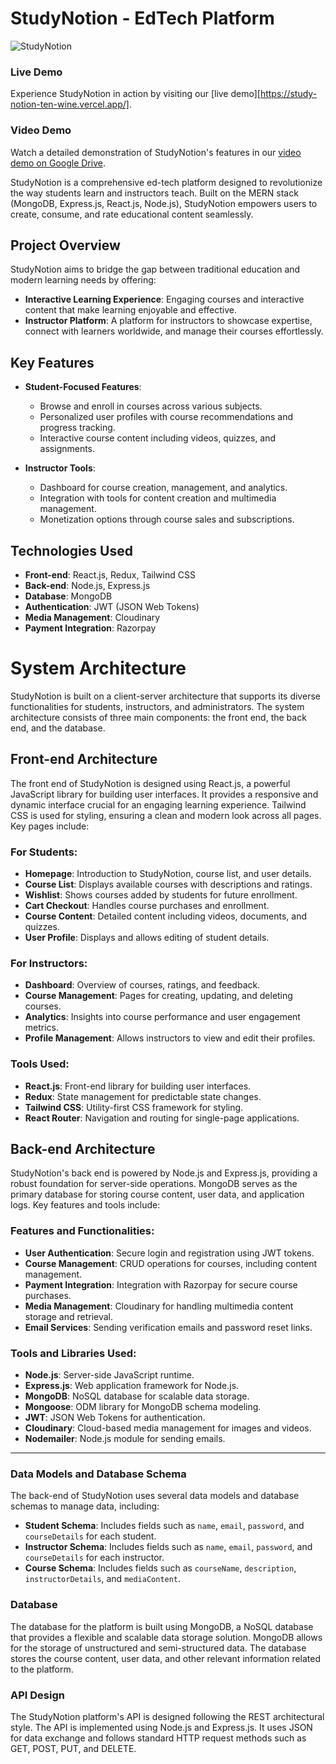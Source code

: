 # StudyNotion - EdTech Platform
![StudyNotion](https://github.com/Ojasdudooknale/Study-notion/assets/141921195/f2d7aa91-c813-47e8-9008-88be85a67b5e)

### Live Demo
Experience StudyNotion in action by visiting our [live demo][https://study-notion-ten-wine.vercel.app/].

### Video Demo
Watch a detailed demonstration of StudyNotion's features in our [video demo on Google Drive](https://drive.google.com/drive/folders/14DqJc4fMaVbJlxtU5U2T4O0s-GvO2Nuh?usp=sharing).


StudyNotion is a comprehensive ed-tech platform designed to revolutionize the way students learn and instructors teach. Built on the MERN stack (MongoDB, Express.js, React.js, Node.js), StudyNotion empowers users to create, consume, and rate educational content seamlessly.

## Project Overview

StudyNotion aims to bridge the gap between traditional education and modern learning needs by offering:

- **Interactive Learning Experience**: Engaging courses and interactive content that make learning enjoyable and effective.
- **Instructor Platform**: A platform for instructors to showcase expertise, connect with learners worldwide, and manage their courses effortlessly.

## Key Features

- **Student-Focused Features**:
  - Browse and enroll in courses across various subjects.
  - Personalized user profiles with course recommendations and progress tracking.
  - Interactive course content including videos, quizzes, and assignments.

- **Instructor Tools**:
  - Dashboard for course creation, management, and analytics.
  - Integration with tools for content creation and multimedia management.
  - Monetization options through course sales and subscriptions.

## Technologies Used

- **Front-end**: React.js, Redux, Tailwind CSS
- **Back-end**: Node.js, Express.js
- **Database**: MongoDB
- **Authentication**: JWT (JSON Web Tokens)
- **Media Management**: Cloudinary
- **Payment Integration**: Razorpay

# System Architecture

StudyNotion is built on a client-server architecture that supports its diverse functionalities for students, instructors, and administrators. The system architecture consists of three main components: the front end, the back end, and the database.

## Front-end Architecture

The front end of StudyNotion is designed using React.js, a powerful JavaScript library for building user interfaces. It provides a responsive and dynamic interface crucial for an engaging learning experience. Tailwind CSS is used for styling, ensuring a clean and modern look across all pages. Key pages include:

### For Students:
- **Homepage**: Introduction to StudyNotion, course list, and user details.
- **Course List**: Displays available courses with descriptions and ratings.
- **Wishlist**: Shows courses added by students for future enrollment.
- **Cart Checkout**: Handles course purchases and enrollment.
- **Course Content**: Detailed content including videos, documents, and quizzes.
- **User Profile**: Displays and allows editing of student details.

### For Instructors:
- **Dashboard**: Overview of courses, ratings, and feedback.
- **Course Management**: Pages for creating, updating, and deleting courses.
- **Analytics**: Insights into course performance and user engagement metrics.
- **Profile Management**: Allows instructors to view and edit their profiles.

### Tools Used:
- **React.js**: Front-end library for building user interfaces.
- **Redux**: State management for predictable state changes.
- **Tailwind CSS**: Utility-first CSS framework for styling.
- **React Router**: Navigation and routing for single-page applications.

## Back-end Architecture

StudyNotion's back end is powered by Node.js and Express.js, providing a robust foundation for server-side operations. MongoDB serves as the primary database for storing course content, user data, and application logs. Key features and tools include:

### Features and Functionalities:
- **User Authentication**: Secure login and registration using JWT tokens.
- **Course Management**: CRUD operations for courses, including content management.
- **Payment Integration**: Integration with Razorpay for secure course purchases.
- **Media Management**: Cloudinary for handling multimedia content storage and retrieval.
- **Email Services**: Sending verification emails and password reset links.

### Tools and Libraries Used:
- **Node.js**: Server-side JavaScript runtime.
- **Express.js**: Web application framework for Node.js.
- **MongoDB**: NoSQL database for scalable data storage.
- **Mongoose**: ODM library for MongoDB schema modeling.
- **JWT**: JSON Web Tokens for authentication.
- **Cloudinary**: Cloud-based media management for images and videos.
- **Nodemailer**: Node.js module for sending emails.

---

### Data Models and Database Schema

The back-end of StudyNotion uses several data models and database schemas to manage data, including:

- **Student Schema**: Includes fields such as `name`, `email`, `password`, and `courseDetails` for each student.
- **Instructor Schema**: Includes fields such as `name`, `email`, `password`, and `courseDetails` for each instructor.
- **Course Schema**: Includes fields such as `courseName`, `description`, `instructorDetails`, and `mediaContent`.

### Database

The database for the platform is built using MongoDB, a NoSQL database that provides a flexible and scalable data storage solution. MongoDB allows for the storage of unstructured and semi-structured data. The database stores the course content, user data, and other relevant information related to the platform.


### API Design

The StudyNotion platform's API is designed following the REST architectural style. The API is implemented using Node.js and Express.js. It uses JSON for data exchange and follows standard HTTP request methods such as GET, POST, PUT, and DELETE.



